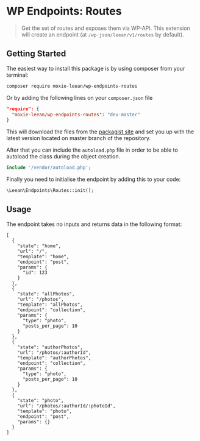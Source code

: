 # WP Endpoints: Routes

> Get the set of routes and exposes them via WP-API. This extension will create an endpoint (at ```/wp-json/leean/v1/routes``` by default).

## Getting Started

The easiest way to install this package is by using composer from your terminal:

```bash
composer require moxie-leean/wp-endpoints-routes
```

Or by adding the following lines on your `composer.json` file

```json
"require": {
  "moxie-leean/wp-endpoints-routes": "dev-master"
}
```

This will download the files from the [packagist site](https://packagist.org/packages/moxie-leean/wp-endpoints-routes) 
and set you up with the latest version located on master branch of the repository. 

After that you can include the `autoload.php` file in order to
be able to autoload the class during the object creation.

```php
include '/vendor/autoload.php';
```

Finally you need to initialise the endpoint by adding this to your code:

```php
\Leean\Endpoints\Routes::init();
```

## Usage

The endpoint takes no inputs and returns data in the following format:

```
[
  {
    "state": "home",
    "url": "/",
    "template": "home",
    "endpoint": "post",
    "params": {
      "id": 123
    }
  },
  {
    "state": "allPhotos",
    "url": "/photos",
    "template": "allPhotos",
    "endpoint": "collection",
    "params": {
      "type": "photo",
      "posts_per_page": 10
    }
  },
  {
    "state": "authorPhotos",
    "url": "/photos/:authorId",
    "template": "authorPhotos",
    "endpoint": "collection",
    "params": {
      "type": "photo",
      "posts_per_page": 10
    }
  },
  {
    "state": "photo",
    "url": "/photos/:authorId/:photoId",
    "template": "photo",
    "endpoint": "post",
    "params": {}
  }
]
```
